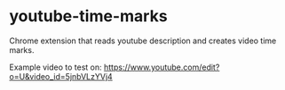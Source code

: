 # youtube-time-marks
Chrome extension that reads youtube description and creates video time marks.

Example video to test on:
https://www.youtube.com/edit?o=U&video_id=5jnbVLzYVj4
